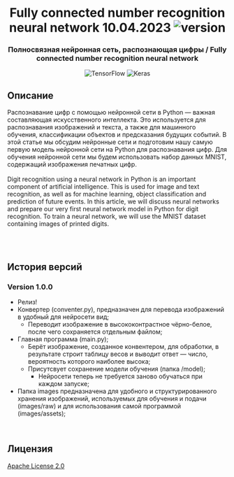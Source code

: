 <!-- Версию менять в бейджике (ссылка в заголовке ниже) -->
<h1 align="center">Fully connected number recognition neural network 10.04.2023 <img src="https://img.shields.io/badge/version-v1.0.0-red" alt="version"></h1> 
<h3 align="center">Полносвязная нейронная сеть, распознающая цифры / Fully connected number recognition neural network</h3>
<p align="center"><img src="https://img.shields.io/badge/TensorFlow-%23FF6F00.svg?style=for-the-badge&amp;logo=TensorFlow&amp;logoColor=white" alt="TensorFlow">
<img src="https://img.shields.io/badge/Keras-%23D00000.svg?style=for-the-badge&amp;logo=Keras&amp;logoColor=white" alt="Keras"></p>
<h2>Описание</h2>
Распознавание цифр с помощью нейронной сети в Python — важная составляющая искусственного интеллекта. Это используется для распознавания изображений и текста, а также для машинного обучения, классификации объектов и предсказания будущих событий. В этой статье мы обсудим нейронные сети и подготовим нашу самую первую модель нейронной сети на Python для распознавания цифр. Для обучения нейронной сети мы будем использовать набор данных MNIST, содержащий изображения печатных цифр.
<br><br>
Digit recognition using a neural network in Python is an important component of artificial intelligence. This is used for image and text recognition, as well as for machine learning, object classification and prediction of future events. In this article, we will discuss neural networks and prepare our very first neural network model in Python for digit recognition. To train a neural network, we will use the MNIST dataset containing images of printed digits.

<br><br>

<h2>История версий</h2>
<h3>Version 1.0.0</h3>
<ul>
 <li>Релиз!</li>
 <li>Конвертер (conventer.py), предназначен для перевода изображений в удобный для нейросети вид;
  <ul>
    <li>Переводит изображение в высококонтрастное чёрно-белое, после чего сохраняется отдельным файлом;</li>
  </ul>
 </li>
 <li>Главная программа (main.py);
  <ul>
    <li>Берёт изображение, созданное конвентером, для обработки, в результате строит таблицу весов и выводит ответ — число, вероятность которого наиболее высока;</li>
    <li>Присутсвует сохранение модели обучения (папка /model); 
    <ul>
      <li>Нейросети теперь не требуется заново обучаться при каждом запуске;</li>
    </ul>
    </li>
  </ul>
 </li>
 <li>Папка images предназначена для удобного и структурированного хранения изображений, используемых для обучения и подачи (images/raw) и для использования самой программой (images/assets);</li>
</ul> 

<br>

<h2>Лицензия</h2>
  <a href="https://github.com/Coolpepper74/Fully-connected-number-recognition-neural-network/blob/main/LICENSE" target="_blank">
        Apache License 2.0
      </a>

